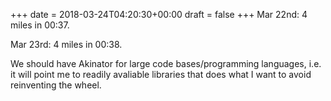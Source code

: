 +++
date = 2018-03-24T04:20:30+00:00
draft = false
+++
Mar 22nd: 4 miles in 00:37.

Mar 23rd: 4 miles in 00:38.

We should have Akinator for large code bases/programming languages, i.e. it will point me to readily avaliable libraries that does what I want to avoid reinventing the wheel.